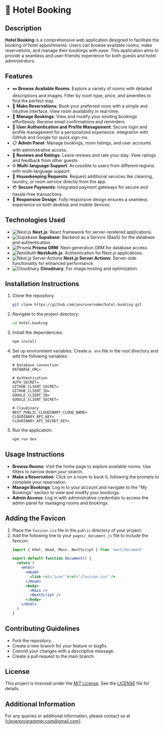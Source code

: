 # 🏨 Hotel Booking

## Description
**Hotel Booking** is a comprehensive web application designed to facilitate the booking of hotel appointments. Users can browse available rooms, make reservations, and manage their bookings with ease. This application aims to provide a seamless and user-friendly experience for both guests and hotel administrators.

## Features
- 🛏️ **Browse Available Rooms**: Explore a variety of rooms with detailed descriptions and images. Filter by room type, price, and amenities to find the perfect stay.
- 📅 **Make Reservations**: Book your preferred room with a simple and intuitive interface. View room availability in real-time.
- 📝 **Manage Bookings**: View and modify your existing bookings effortlessly. Receive email confirmations and reminders.
- 🔐 **User Authentication and Profile Management**: Secure login and profile management for a personalized experience. Integration with GitHub and Google for quick sign-ins.
- 📋 **Admin Panel**: Manage bookings, room listings, and user accounts with administrative access.
- 💬 **Reviews and Ratings**: Leave reviews and rate your stay. View ratings and feedback from other guests.
- 🌐 **Multi-language Support**: Accessible to users from different regions with multi-language support.
- 🧹 **Housekeeping Requests**: Request additional services like cleaning, laundry, or room service directly from the app.
- 💳 **Secure Payments**: Integrated payment gateways for secure and hassle-free transactions.
- 📱 **Responsive Design**: Fully responsive design ensures a seamless experience on both desktop and mobile devices.

## Technologies Used
- ![Next.js](https://img.shields.io/badge/Next.js-000000?style=for-the-badge&logo=nextdotjs&logoColor=white) **Next.js**: React framework for server-rendered applications.
- ![Supabase](https://img.shields.io/badge/Supabase-3ECF8E?style=for-the-badge&logo=supabase&logoColor=white) **Supabase**: Backend as a Service (BaaS) for the database and authentication.
- ![Prisma](https://img.shields.io/badge/Prisma-2D3748?style=for-the-badge&logo=prisma&logoColor=white) **Prisma ORM**: Next-generation ORM for database access.
- ![NextAuth](https://img.shields.io/badge/NextAuth.js-ffffff?style=for-the-badge&logo=nextdotjs&logoColor=black) **NextAuth.js**: Authentication for Next.js applications.
- ![Next.js Server Actions](https://img.shields.io/badge/Next.js_Server_Actions-000000?style=for-the-badge&logo=nextdotjs&logoColor=white) **Next.js Server Actions**: Server-side functionality for enhanced performance.
- ![Cloudinary](https://img.shields.io/badge/Cloudinary-3448C5?style=for-the-badge&logo=cloudinary&logoColor=white) **Cloudinary**: For image hosting and optimization.

## Installation Instructions
1. Clone the repository:
    ```bash
    git clone https://github.com/yourusername/hotel-booking.git
    ```
2. Navigate to the project directory:
    ```bash
    cd hotel-booking
    ```
3. Install the dependencies:
    ```bash
    npm install
    ```
4. Set up environment variables:
    Create a `.env` file in the root directory and add the following variables:
    ```env
    # Database connection
    DATABASE_URL=

    # Authentication
    AUTH_SECRET=
    GITHUB_CLIENT_SECRET=
    GITHUB_CLIENT_ID=
    GOOGLE_CLIENT_ID=
    GOOGLE_CLIENT_SECRET=

    # Cloudinary
    NEXT_PUBLIC_CLOUDINARY_CLOUD_NAME=
    CLOUDINARY_API_KEY=
    CLOUDINARY_API_SECRET_KEY=
    ```
5. Run the application:
    ```bash
    npm run dev
    ```

## Usage Instructions
- **Browse Rooms**: Visit the home page to explore available rooms. Use filters to narrow down your search.
- **Make a Reservation**: Click on a room to book it, following the prompts to complete your reservation.
- **Manage Bookings**: Log in to your account and navigate to the "My Bookings" section to view and modify your bookings.
- **Admin Access**: Log in with administrative credentials to access the admin panel for managing rooms and bookings.

## Adding the Favicon
1. Place the `favicon.ico` file in the `public` directory of your project.
2. Add the following line to your `pages/_document.js` file to include the favicon:
    ```jsx
    import { Html, Head, Main, NextScript } from 'next/document'

    export default function Document() {
      return (
        <Html>
          <Head>
            <link rel="icon" href="/favicon.ico" />
          </Head>
          <body>
            <Main />
            <NextScript />
          </body>
        </Html>
      )
    }
    ```

## Contributing Guidelines
- Fork the repository.
- Create a new branch for your feature or bugfix.
- Commit your changes with a descriptive message.
- Create a pull request to the main branch.

## License
This project is licensed under the [MIT License](https://choosealicense.com/licenses/mit/). See the [LICENSE](https://choosealicense.com/licenses/mit/) file for details.

## Additional Information
For any queries or additional information, please contact us at [cleverprogrammer.com@gmail.com].

